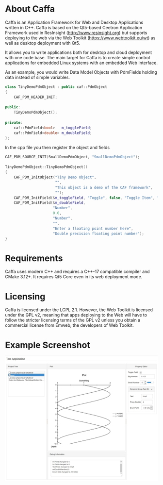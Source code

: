 # About Caffa
Caffa is an Application Framework for Web and Desktop Applications written in C++. Caffa is based on the Qt5-based Ceetron Application Framework used in ResInsight (http://www.resinsight.org) but supports deploying to the web via the Web Toolkit (https://www.webtoolkit.eu/wt) as well as desktop deployment with Qt5.

It allows you to write applications both for desktop and cloud deployment with one code base. The main target for Caffa is to create simple control applications for embedded Linux systems with an embedded Web Interface.

As an example, you would write Data Model Objects with PdmFields holding data instead of simple variables.

```C++
class TinyDemoPdmObject : public caf::PdmObject
{
    CAF_PDM_HEADER_INIT;

public:
    TinyDemoPdmObject();

private:
    caf::PdmField<bool>   m_toggleField;
    caf::PdmField<double> m_doubleField;
};
```

In the cpp file you then register the object and fields
```C++
CAF_PDM_SOURCE_INIT(SmallDemoPdmObject, "SmallDemoPdmObject");

TinyDemoPdmObject::TinyDemoPdmObject()
{
    CAF_PDM_InitObject("Tiny Demo Object",
                       "",
                       "This object is a demo of the CAF framework",
                       "");
    CAF_PDM_InitField(&m_toggleField, "Toggle", false, "Toggle Item", "", "Tooltip", " Whatsthis?");
    CAF_PDM_InitField(&m_doubleField,
                      "Number",
                      0.0,
                      "Number",
                      "",
                      "Enter a floating point number here",
                      "Double precision floating point number");
}
```
# Requirements
Caffa uses modern C++ and requires a C++-17 compatible compiler and CMake 3.12+. It requires Qt5 Core even in its web deployment mode.

# Licensing
Caffa is licensed under the LGPL 2.1. However, the Web Toolkit is licensed under the GPL v2, meaning that apps deploying to the Web will have to follow the stricter licensing terms of the GPL v2 unless you obtain a commercial license from Emweb, the developers of Web Toolkit.

# Example Screenshot
![Caffa Test Application](testapp.jpg "Caffa Test Application")
